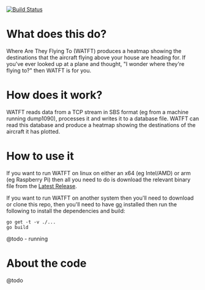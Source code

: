 [![Build Status](https://travis-ci.org/andrewl/wherearetheyflyingto.svg?branch=master)](https://travis-ci.org/andrewl/wherearetheyflyingto) 

What does this do?
==================

Where Are They Flying To (WATFT) produces a heatmap showing the destinations that the aircraft flying above your house are heading for. If you've ever looked up at a plane and thought, "I wonder where they're flying to?" then WATFT is for you.

How does it work?
=================

WATFT reads data from a TCP stream in SBS format (eg from a machine running dump1090), processes it and writes it to a database file. WATFT can read this database and produce a heatmap showing the destinations of the aircraft it has plotted.

How to use it
=============

If you want to run WATFT on linux on either an x64 (eg Intel/AMD) or arm (eg Raspberry Pi) then all you need to do is download the relevant binary file from the [Latest Release](https://github.com/andrewl/wherearetheyflyingto/releases/latest).

If you want to run WATFT on another system then you'll need to download or clone this repo, then you'll need to have [go](https://golang.org) installed then run the following to install the dependencies and build:
```
go get -t -v ./...
go build
```

@todo - running

About the code
==============

@todo
